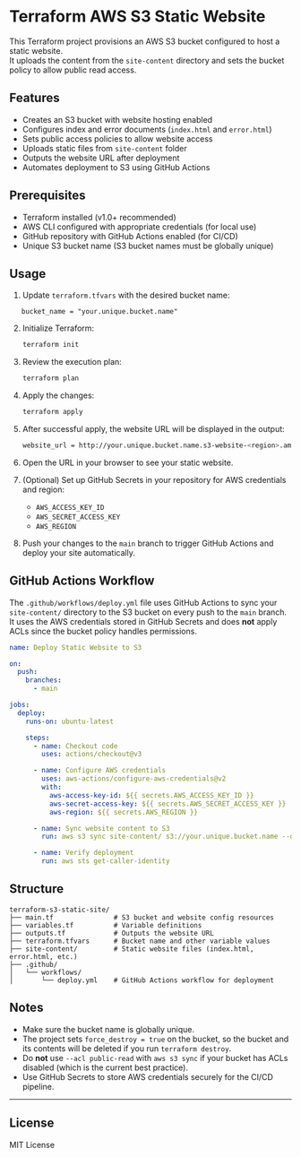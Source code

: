 # Terraform AWS S3 Static Website

This Terraform project provisions an AWS S3 bucket configured to host a static website.  
It uploads the content from the `site-content` directory and sets the bucket policy to allow public read access.

## Features

- Creates an S3 bucket with website hosting enabled  
- Configures index and error documents (`index.html` and `error.html`)  
- Sets public access policies to allow website access  
- Uploads static files from `site-content` folder  
- Outputs the website URL after deployment  
- Automates deployment to S3 using GitHub Actions  

## Prerequisites

- Terraform installed (v1.0+ recommended)  
- AWS CLI configured with appropriate credentials (for local use)  
- GitHub repository with GitHub Actions enabled (for CI/CD)  
- Unique S3 bucket name (S3 bucket names must be globally unique)  

## Usage

1. Update `terraform.tfvars` with the desired bucket name:
```hcl
   bucket_name = "your.unique.bucket.name"
````

2. Initialize Terraform:

   ```bash
   terraform init
   ```

3. Review the execution plan:

   ```bash
   terraform plan
   ```

4. Apply the changes:

   ```bash
   terraform apply
   ```

5. After successful apply, the website URL will be displayed in the output:

   ```bash
   website_url = http://your.unique.bucket.name.s3-website-<region>.amazonaws.com
   ```

6. Open the URL in your browser to see your static website.

7. (Optional) Set up GitHub Secrets in your repository for AWS credentials and region:

   * `AWS_ACCESS_KEY_ID`
   * `AWS_SECRET_ACCESS_KEY`
   * `AWS_REGION`

8. Push your changes to the `main` branch to trigger GitHub Actions and deploy your site automatically.

## GitHub Actions Workflow

The `.github/workflows/deploy.yml` file uses GitHub Actions to sync your `site-content/` directory to the S3 bucket on every push to the `main` branch.
It uses the AWS credentials stored in GitHub Secrets and does **not** apply ACLs since the bucket policy handles permissions.

```yaml
name: Deploy Static Website to S3

on:
  push:
    branches:
      - main

jobs:
  deploy:
    runs-on: ubuntu-latest

    steps:
      - name: Checkout code
        uses: actions/checkout@v3

      - name: Configure AWS credentials
        uses: aws-actions/configure-aws-credentials@v2
        with:
          aws-access-key-id: ${{ secrets.AWS_ACCESS_KEY_ID }}
          aws-secret-access-key: ${{ secrets.AWS_SECRET_ACCESS_KEY }}
          aws-region: ${{ secrets.AWS_REGION }}

      - name: Sync website content to S3
        run: aws s3 sync site-content/ s3://your.unique.bucket.name --delete

      - name: Verify deployment
        run: aws sts get-caller-identity
```

## Structure

```
terraform-s3-static-site/
├── main.tf               # S3 bucket and website config resources
├── variables.tf          # Variable definitions
├── outputs.tf            # Outputs the website URL
├── terraform.tfvars      # Bucket name and other variable values
├── site-content/         # Static website files (index.html, error.html, etc.)
├── .github/
│   └── workflows/
│       └── deploy.yml    # GitHub Actions workflow for deployment
```

## Notes

* Make sure the bucket name is globally unique.
* The project sets `force_destroy = true` on the bucket, so the bucket and its contents will be deleted if you run `terraform destroy`.
* Do **not** use `--acl public-read` with `aws s3 sync` if your bucket has ACLs disabled (which is the current best practice).
* Use GitHub Secrets to store AWS credentials securely for the CI/CD pipeline.

---

## License

MIT License
